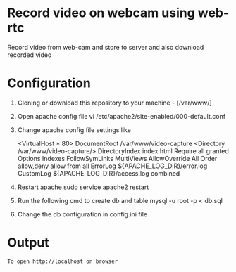 Record video on webcam using web-rtc
====================================================
 Record video from web-cam and store to server and also download recorded video 

Configuration
============
1) Cloning or download this repository to your machine - [/var/www/]

2) Open apache config file 
	vi /etc/apache2/site-enabled/000-default.conf

3) Change apache config file settings like 

	<VirtualHost *:80>
		DocumentRoot /var/www/video-capture
			<Directory /var/www/video-capture/>
		          DirectoryIndex index.html
		          Require all granted
		         Options Indexes FollowSymLinks MultiViews
		         AllowOverride All
		         Order allow,deny
		         allow from all
		    </Directory>
	    ErrorLog ${APACHE_LOG_DIR}/error.log
	    CustomLog ${APACHE_LOG_DIR}/access.log combined
    </VirtualHost>

4) Restart apache
	sudo service apache2 restart

5) Run the following cmd to create db and table
	mysql -u root -p < db.sql

6) Change the db configuration in config.ini file



Output
======
	To open http://localhost on browser


    
